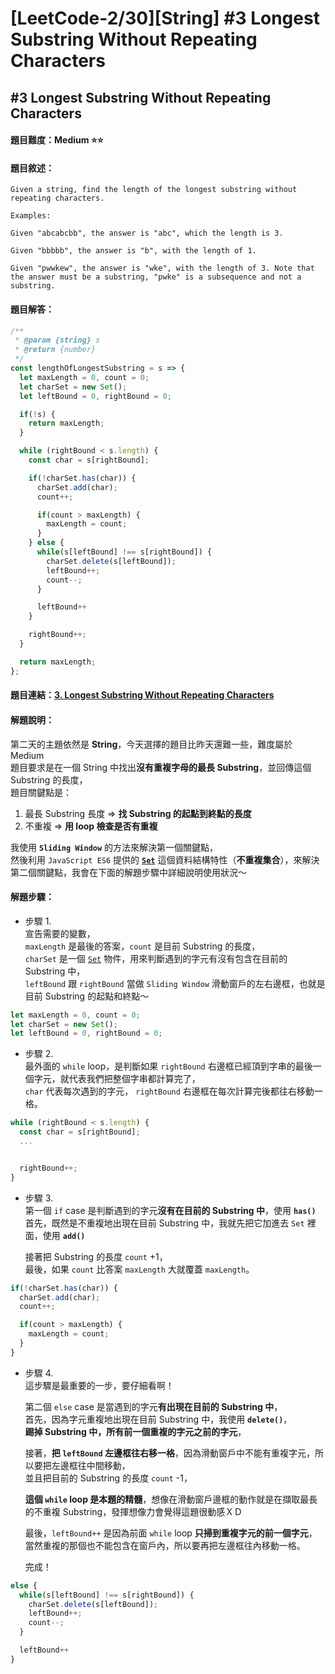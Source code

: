 # [LeetCode-2/30][String] #3 Longest Substring Without Repeating Characters

## #3 Longest Substring Without Repeating Characters

#### 題目難度：Medium :star::star:
#### 題目敘述：
```
Given a string, find the length of the longest substring without repeating characters.

Examples:

Given "abcabcbb", the answer is "abc", which the length is 3.

Given "bbbbb", the answer is "b", with the length of 1.

Given "pwwkew", the answer is "wke", with the length of 3. Note that the answer must be a substring, "pwke" is a subsequence and not a substring.
```
#### 題目解答：
```javascript
/**
 * @param {string} s
 * @return {number}
 */
const lengthOfLongestSubstring = s => {
  let maxLength = 0, count = 0;
  let charSet = new Set();
  let leftBound = 0, rightBound = 0;

  if(!s) {
    return maxLength;
  }

  while (rightBound < s.length) {
    const char = s[rightBound];

    if(!charSet.has(char)) {
      charSet.add(char);
      count++;

      if(count > maxLength) {
        maxLength = count;
      }
    } else {
      while(s[leftBound] !== s[rightBound]) {
        charSet.delete(s[leftBound]);
        leftBound++;
        count--;
      }

      leftBound++
    }

    rightBound++;
  }

  return maxLength;
};
```
#### 題目連結：[3. Longest Substring Without Repeating Characters](https://leetcode.com/problems/longest-substring-without-repeating-characters/)
#### 解題說明：
第二天的主題依然是 **String**，今天選擇的題目比昨天還難一些，難度屬於 Medium  
題目要求是在一個 String 中找出**沒有重複字母的最長 Substring**，並回傳這個 Substring 的長度，  
題目關鍵點是：  
1. 最長 Substring 長度 => **找 Substring 的起點到終點的長度**  
2. 不重複 => **用 loop 檢查是否有重複**  

我使用 **`Sliding Window`** 的方法來解決第一個關鍵點，  
然後利用 `JavaScript ES6` 提供的 **[`Set`](https://developer.mozilla.org/zh-CN/docs/Web/JavaScript/Reference/Global_Objects/Set)** 這個資料結構特性（**不重複集合**），來解決第二個關鍵點，我會在下面的解題步驟中詳細說明使用狀況～  
#### 解題步驟：
- 步驟 1.  
宣告需要的變數，  
`maxLength` 是最後的答案，`count` 是目前 Substring 的長度，  
`charSet` 是一個 [`Set`](https://developer.mozilla.org/zh-CN/docs/Web/JavaScript/Reference/Global_Objects/Set) 物件，用來判斷遇到的字元有沒有包含在目前的 Substring 中，  
`leftBound` 跟 `rightBound` 當做 `Sliding Window` 滑動窗戶的左右邊框，也就是目前 Substring 的起點和終點～
```javascript
let maxLength = 0, count = 0;
let charSet = new Set();
let leftBound = 0, rightBound = 0;
```  

- 步驟 2.  
最外面的 `while` loop，是判斷如果 `rightBound` 右邊框已經頂到字串的最後一個字元，就代表我們把整個字串都計算完了，  
`char` 代表每次遇到的字元，
`rightBound` 右邊框在每次計算完後都往右移動一格。
```javascript
while (rightBound < s.length) {
  const char = s[rightBound];
  ...


  rightBound++;
}
```

- 步驟 3.  
第一個 `if` case 是判斷遇到的字元**沒有在目前的 Substring 中**，使用 **`has()`**  
首先，既然是不重複地出現在目前 Substring 中，我就先把它加進去 `Set` 裡面，使用 **`add()`**  

  接著把 Substring 的長度 `count` +1，  
最後，如果 `count` 比答案 `maxLength` 大就覆蓋 `maxLength`。
```javascript
if(!charSet.has(char)) {
  charSet.add(char);
  count++;

  if(count > maxLength) {
    maxLength = count;
  }
}
```

- 步驟 4.  
這步驟是最重要的一步，要仔細看啊！  

  第二個 `else` case 是當遇到的字元**有出現在目前的 Substring 中**，  
首先，因為字元重複地出現在目前 Substring 中，我使用 **`delete()`**，  
**踢掉 Substring 中，所有前一個重複的字元之前的字元**，  

  接著，**把 `leftBound` 左邊框往右移一格**，因為滑動窗戶中不能有重複字元，所以要把左邊框往中間移動，  
並且把目前的 Substring 的長度 `count` -1，  

  **這個 `while` loop 是本題的精髓**，想像在滑動窗戶邊框的動作就是在擷取最長的不重複 Substring，發揮想像力會覺得這題很動感ＸＤ  

  最後，`leftBound++` 是因為前面 `while` loop **只掃到重複字元的前一個字元**，當然重複的那個也不能包含在窗戶內，所以要再把左邊框往內移動一格。

  完成！
```javascript
else {
  while(s[leftBound] !== s[rightBound]) {
    charSet.delete(s[leftBound]);
    leftBound++;
    count--;
  }

  leftBound++
}
```
